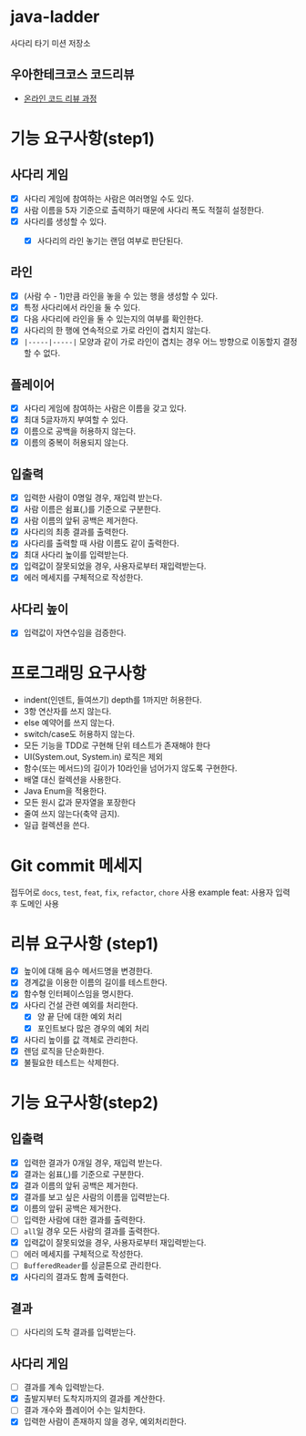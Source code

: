 # java-ladder

사다리 타기 미션 저장소

## 우아한테크코스 코드리뷰

- [온라인 코드 리뷰 과정](https://github.com/woowacourse/woowacourse-docs/blob/master/maincourse/README.md)

# 기능 요구사항(step1)
## 사다리 게임
- [x] 사다리 게임에 참여하는 사람은 여러명일 수도 있다.
- [x] 사람 이름을 5자 기준으로 출력하기 때문에 사다리 폭도 적절히 설정한다.
- [x] 사다리를 생성할 수 있다.
  - [x] 사다리의 라인 놓기는 랜덤 여부로 판단된다.


## 라인
- [x] (사람 수 - 1)만큼 라인을 놓을 수 있는 행을 생성할 수 있다.
- [x] 특정 사다리에서 라인을 둘 수 있다.
- [x] 다음 사다리에 라인을 둘 수 있는지의 여부를 확인한다.
- [x] 사다리의 한 행에 연속적으로 가로 라인이 겹치지 않는다.
- [x] `|-----|-----|` 모양과 같이 가로 라인이 겹치는 경우 어느 방향으로 이동할지 결정할 수 없다.

## 플레이어
- [x] 사다리 게임에 참여하는 사람은 이름을 갖고 있다.
- [x] 최대 5글자까지 부여할 수 있다.
- [x] 이름으로 공백을 허용하지 않는다.
- [x] 이름의 중복이 허용되지 않는다.

## 입출력
- [x] 입력한 사람이 0명일 경우, 재입력 받는다.
- [x] 사람 이름은 쉼표(,)를 기준으로 구분한다.
- [x] 사람 이름의 앞뒤 공백은 제거한다.
 - [x] 사다리의 최종 결과를 출력한다.
- [x] 사다리를 출력할 때 사람 이름도 같이 출력한다.
- [x] 최대 사다리 높이를 입력받는다.
- [x] 입력값이 잘못되었을 경우, 사용자로부터 재입력받는다.
- [x] 에러 메세지를 구체적으로 작성한다.

## 사다리 높이
- [x] 입력값이 자연수임을 검증한다.

# 프로그래밍 요구사항
- indent(인덴트, 들여쓰기) depth를 1까지만 허용한다.
- 3항 연산자를 쓰지 않는다.
- else 예약어를 쓰지 않는다.
- switch/case도 허용하지 않는다.
- 모든 기능을 TDD로 구현해 단위 테스트가 존재해야 한다
- UI(System.out, System.in) 로직은 제외
- 함수(또는 메서드)의 길이가 10라인을 넘어가지 않도록 구현한다.
- 배열 대신 컬렉션을 사용한다.
- Java Enum을 적용한다.
- 모든 원시 값과 문자열을 포장한다
- 줄여 쓰지 않는다(축약 금지).
- 일급 컬렉션을 쓴다.

# Git commit 메세지
접두어로 `docs`, `test`, `feat`, `fix`, `refactor`, `chore` 사용
example feat: 사용자 입력 후 도메인 사용

# 리뷰 요구사항 (step1)
- [x] 높이에 대해 음수 메서드명을 변경한다.
- [x] 경계값을 이용한 이름의 길이를 테스트한다.
- [x] 함수형 인터페이스임을 명시한다.
- [x] 사다리 건설 관련 예외를 처리한다.
  - [x] 양 끝 단에 대한 예외 처리
  - [x] 포인트보다 많은 경우의 예외 처리
- [x] 사다리 높이를 값 객체로 관리한다.
- [x] 렌덤 로직을 단순화한다.
- [x] 불필요한 테스트는 삭제한다.

# 기능 요구사항(step2)
## 입출력
- [x] 입력한 결과가 0개일 경우, 재입력 받는다.
- [x] 결과는 쉼표(,)를 기준으로 구분한다.
- [x] 결과 이름의 앞뒤 공백은 제거한다.
- [x] 결과를 보고 싶은 사람의 이름을 입력받는다.
- [x] 이름의 앞뒤 공백은 제거한다.
- [ ] 입력한 사람에 대한 결과를 출력한다.
- [ ] `all`일 경우 모든 사람의 결과를 출력한다.
- [x] 입력값이 잘못되었을 경우, 사용자로부터 재입력받는다.
- [ ] 에러 메세지를 구체적으로 작성한다.
- [ ] `BufferedReader`를 싱글톤으로 관리한다.
- [x] 사다리의 결과도 함께 출력한다.

## 결과
- [ ] 사다리의 도착 결과를 입력받는다.

## 사다리 게임
- [ ] 결과를 계속 입력받는다.
- [x] 출발지부터 도착지까지의 결과를 계산한다.
- [ ] 결과 개수와 플레이어 수는 일치한다.
- [x] 입력한 사람이 존재하지 않을 경우, 예외처리한다.
